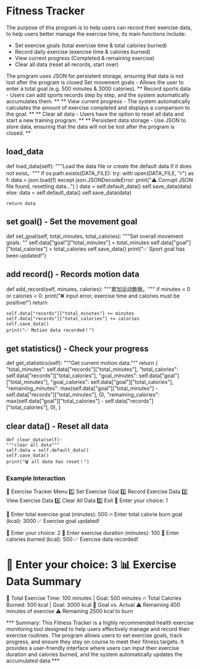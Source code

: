 # Fitness Tracker
The purpose of this program is to help users can record their exercise data, to help users better manage the exercise time, its main functions include:
- Set exercise goals (total exercise time & total calories burned)
- Record daily exercise (exercise time & calories burned)
- View current progress (Completed & remaining exercise)
- Clear all data (reset all records, start over)

The program uses JSON for persistent storage, ensuring that data is not lost after the program is closed
Set movement goals - Allows the user to enter a total goal (e.g. 500 minutes & 3000 calories).
** Record sports data - Users can add sports records step by step, and the system automatically accumulates them. **
** View current progress - The system automatically calculates the amount of exercise completed and displays a comparison to the goal. **
** Clear all data - Users have the option to reset all data and start a new training program. **
** Persistent data storage - Use JSON to store data, ensuring that the data will not be lost after the program is closed. **

## load_data
def load_data(self):
    """Load the data file or create the default data if it does not exist。"""
    if os.path.exists(DATA_FILE):
        try:
            with open(DATA_FILE, "r") as f:
                data = json.load(f)
        except json.JSONDecodeError:
            print("⚠️ Corrupt JSON file found, resetting data...") )
            data = self.default_data()
            self.save_data(data)
    else:
        data = self.default_data()
        self.save_data(data)
    
    return data
## set goal() - Set the movement goal
def set_goal(self, total_minutes, total_calories):
    """Set overall movement goals. ""
    self.data["goal"]["total_minutes"] = total_minutes
    self.data["goal"]["total_calories"] = total_calories
    self.save_data()
    print("✅ Sport goal has been updated!")
## add record() - Records motion data
def add_record(self, minutes, calories):
    """累加运动数据。"""
    if minutes < 0 or calories < 0:
        print("❌ input error, exercise time and calories must be positive!")
        return

    self.data["records"]["total_minutes"] += minutes
    self.data["records"]["total_calories"] += calories
    self.save_data()
    print("✅ Motion data recorded！")
## get statistics() - Check your progress
def get_statistics(self):
    """Get current motion data."""
    return {
        "total_minutes": self.data["records"]["total_minutes"],
        "total_calories": self.data["records"]["total_calories"],
        "goal_minutes": self.data["goal"]["total_minutes"],
        "goal_calories": self.data["goal"]["total_calories"],
        "remaining_minutes": max(self.data["goal"]["total_minutes"] - self.data["records"]["total_minutes"], 0),
        "remaining_calories": max(self.data["goal"]["total_calories"] - self.data["records"]["total_calories"], 0),
    }
## clear data() - Reset all data
    def clear_data(self):
    """clear all data"""
    self.data = self.default_data()
    self.save_data()
    print("🗑️ all date has reset！")
### Example Interaction  
🏃 Exercise Tracker Menu
1️⃣ Set Exercise Goal
2️⃣ Record Exercise Data
3️⃣ View Exercise Data
4️⃣ Clear All Data
5️⃣ Exit
🔹 Enter your choice: 1

💪 Enter total exercise goal (minutes): 500
🔥 Enter total calorie burn goal (kcal): 3000
✅ Exercise goal updated!

🔹 Enter your choice: 2
📌 Enter exercise duration (minutes): 100
📌 Enter calories burned (kcal): 500
✅ Exercise data recorded!

🔹 Enter your choice: 3
📊 Exercise Data Summary
==============================
🏅 Total Exercise Time: 100 minutes | Goal: 500 minutes
🔥 Total Calories Burned: 500 kcal | Goal: 3000 kcal
🎯 Goal vs. Actual
⚠️ Remaining 400 minutes of exercise
⚠️ Remaining 2500 kcal to burn

*** Summary: This Fitness Tracker is a highly recommended health exercise monitoring tool designed to help users effectively manage and record their exercise routines. The program allows users to set exercise goals, track progress, and ensure they stay on course to meet their fitness targets. It provides a user-friendly interface where users can input their exercise duration and calories burned, and the system automatically updates the accumulated data *** 
